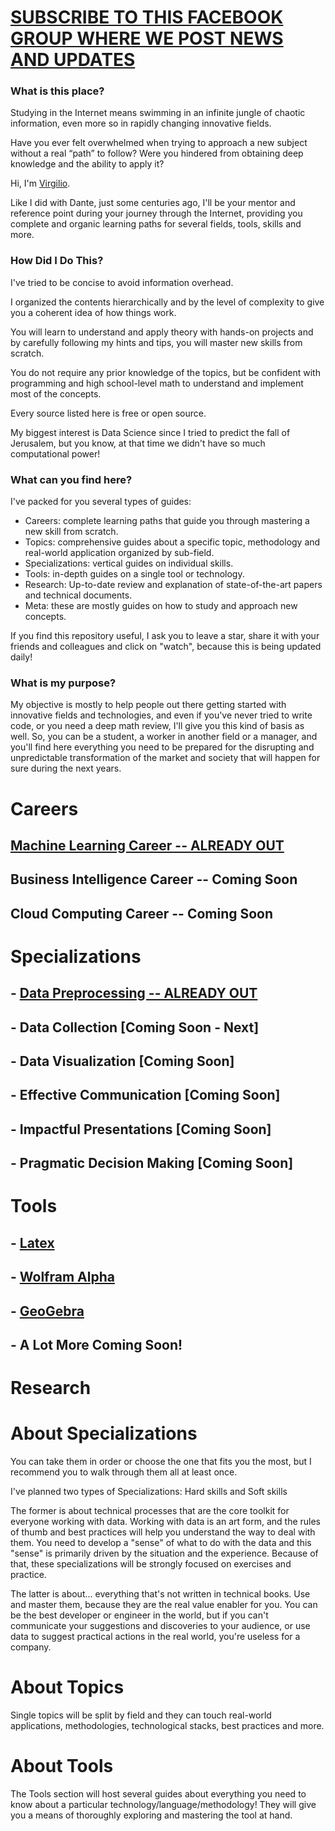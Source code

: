 # [SUBSCRIBE TO THIS FACEBOOK GROUP WHERE WE POST NEWS AND UPDATES](https://www.facebook.com/groups/mathfordatascience/)

### What is this place?

Studying in the Internet means swimming in an infinite jungle of chaotic information, even more so in rapidly changing innovative fields. 

Have you ever felt overwhelmed when trying to approach a new subject without a real “path” to follow? Were you hindered from obtaining deep knowledge and the ability to apply it?

Hi, I'm [Virgilio](https://en.wikipedia.org/wiki/Divine_Comedy). 

Like I did with Dante, just some centuries ago, I'll be your mentor and reference point during your journey through the Internet, providing you complete and organic learning paths for several fields, tools, skills and more. 

### How Did I Do This?

I've tried to be concise to avoid information overhead.

I organized the contents hierarchically and by the level of complexity to give you a coherent idea of how things work.   

You will learn to understand and apply theory with hands-on projects and by carefully following my hints and tips, you will master new skills from scratch. 

You do not require any prior knowledge of the topics, but be confident with programming and high school-level math to understand and implement most of the concepts.

Every source listed here is free or open source. 

My biggest interest is Data Science since I tried to predict the fall of Jerusalem, but you know, at that time we didn't have so much computational power!

### What can you find here?

I've packed for you several types of guides: 

- Careers: complete learning paths that guide you through mastering a new skill from scratch.
- Topics: comprehensive guides about a specific topic, methodology and real-world application organized by sub-field.
- Specializations: vertical guides on individual skills.
- Tools: in-depth guides on a single tool or technology.
- Research: Up-to-date review and explanation of state-of-the-art papers and technical documents.
- Meta: these are mostly guides on how to study and approach new concepts. 

If you find this repository useful, I ask you to leave a star, share it with your friends and colleagues and click on "watch", because this is being updated daily!

### What is my purpose?

My objective is mostly to help people out there getting started with innovative fields and technologies, and even if you've never tried to write code, or you need a deep math review, I'll give you this kind of basis as well. So, you can be a student, a worker in another field or a manager, and you'll find here everything you need to be prepared for the disrupting and unpredictable transformation of the market and society that will happen for sure during the next years.

# Careers
## [Machine Learning Career  --  ALREADY OUT](Career%20Paths/Machine%20Learning%20Engineer%20Career%20Path)  
## Business Intelligence Career --  Coming Soon
## Cloud Computing Career --  Coming Soon

# Specializations
## - [Data Preprocessing  -- ALREADY OUT](Specializations/HardSkills/DataPreprocessing.md)
## - Data Collection  [Coming Soon - Next]
## - Data Visualization  [Coming Soon]
## - Effective Communication  [Coming Soon]
## - Impactful Presentations  [Coming Soon]
## - Pragmatic Decision Making  [Coming Soon]

# Tools
## - [Latex](Tools/Latex.md) 
## - [Wolfram Alpha](Tools/WolframAlpha.md)
## - [GeoGebra](Tools/GeoGebra.md)
## - A Lot More Coming Soon!

# Research

# About Specializations

You can take them in order or choose the one that fits you the most, but I recommend you to walk through them all at least once.

I've planned two types of Specializations: Hard skills and Soft skills

The former is about technical processes that are the core toolkit for everyone working with data. Working with data is an art form, and the rules of thumb and best practices will help you understand the way to deal with them. You need to develop a "sense" of what to do with the data and this "sense" is primarily driven by the situation and the experience. Because of that, these specializations will be strongly focused on exercises and practice.

The latter is about... everything that's not written in technical books. Use and master them, because they are the real value enabler for you. You can be the best developer or engineer in the world, but if you can't communicate your suggestions and discoveries to your audience, or use data to suggest practical actions in the real world, you're useless for a company. 

# About Topics

Single topics will be split by field and they can touch real-world applications, methodologies, technological stacks, best practices and more. 

# About Tools

The Tools section will host several guides about everything you need to know about a particular technology/language/methodology! They will give you a means of thoroughly exploring and mastering the tool at hand.
